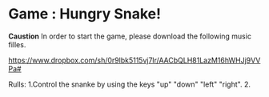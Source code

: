 Game : **Hungry Snake!**
============
**Caustion**
In order to start the game, please download the following music filles.

https://www.dropbox.com/sh/0r9lbk5115vj7lr/AACbQLH81LazM16hWHJj9VVPa#

Rulls:
1.Control the snanke by using the keys "up" "down" "left" "right".
2.
